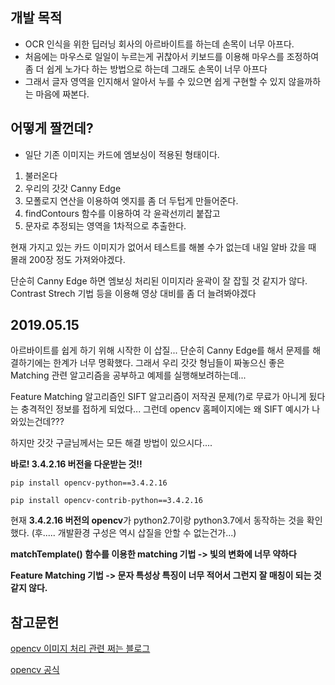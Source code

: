 ## 개발 목적

* OCR 인식을 위한 딥러닝 회사의 아르바이트를 하는데 손목이 너무 아프다.
* 처음에는 마우스로 일일이 누르는게 귀찮아서 키보드를 이용해 마우스를 조정하여 좀 더 쉽게 노가다 하는 방법으로 하는데 그래도 손목이 너무 아프다
* 그래서 글자 영역을 인지해서 알아서 누를 수 있으면 쉽게 구현할 수 있지 않을까하는 마음에 짜본다.

## 어떻게 짤껀데?

* 일단 기존 이미지는 카드에 엠보싱이 적용된 형태이다.

1. 불러온다
2. 우리의 갓갓 Canny Edge
3. 모폴로지 연산을 이용하여 엣지를 좀 더 두텁게 만들어준다.
4. findContours 함수를 이용하여 각 윤곽선끼리 붙잡고
5. 문자로 추정되는 영역을 1차적으로 추출한다.

현재 가지고 있는 카드 이미지가 없어서 테스트를 해볼 수가 없는데 내일 알바 갔을 때 몰래 200장 정도 가져와야겠다.

단순히 Canny Edge 하면 엠보싱 처리된 이미지라 윤곽이 잘 잡힐 것 같지가 않다. Contrast Strech 기법 등을 이용해 영상 대비를 좀 더 늘려봐야겠다


## 2019.05.15

아르바이트를 쉽게 하기 위해 시작한 이 삽질... 단순히 Canny Edge를 해서 문제를 해결하기에는 한계가 너무 명확했다. 그래서 우리 갓갓 형님들이 짜놓으신 좋은 Matching 관련 알고리즘을 공부하고 예제를 실행해보려하는데...

Feature Matching 알고리즘인 SIFT 알고리즘이 저작권 문제(?)로 무료가 아니게 됬다는 충격적인 정보를 접하게 되었다... 그런데 opencv 홈페이지에는 왜 SIFT 예시가 나와있는건데???

하지만 갓갓 구글님께서는 모든 해결 방법이 있으시다....

**바로! 3.4.2.16 버전을 다운받는 것!!**

`pip install opencv-python==3.4.2.16`

`pip install opencv-contrib-python==3.4.2.16`

현재 **3.4.2.16 버전의 opencv**가 python2.7이랑 python3.7에서 동작하는 것을 확인했다. (후..... 개발환경 구성은 역시 삽질을 안할 수 없는건가...)

**matchTemplate() 함수를 이용한 matching 기법 -> 빛의 변화에 너무 약하다**

**Feature Matching 기법 -> 문자 특성상 특징이 너무 적어서 그런지 잘 매칭이 되는 것 같지 않다.**



## 참고문헌

[opencv 이미지 처리 관련 쩌는 블로그](https://m.blog.naver.com/samsjang/220657746860)

[opencv 공식 ](https://docs.opencv.org/3.0-beta/doc/py_tutorials/py_feature2d/py_matcher/py_matcher.html)



